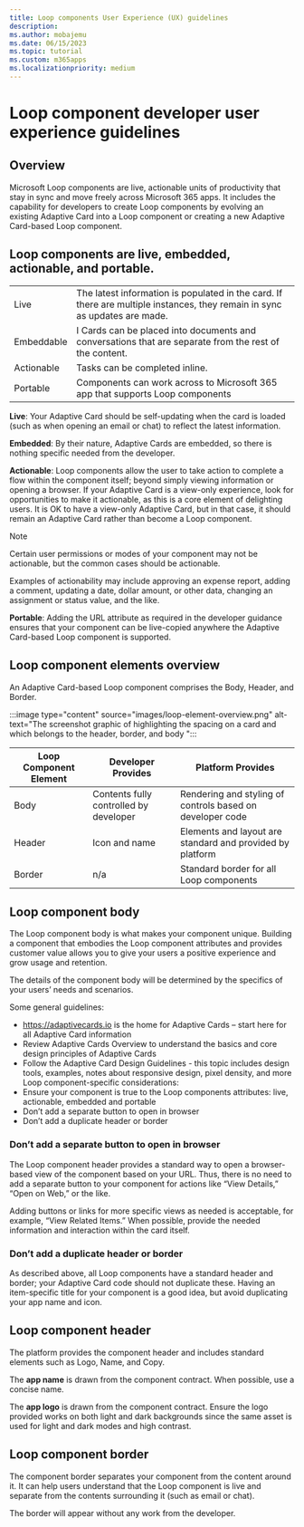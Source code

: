 ```yaml
---
title: Loop components User Experience (UX) guidelines
description:
ms.author: mobajemu
ms.date: 06/15/2023
ms.topic: tutorial
ms.custom: m365apps
ms.localizationpriority: medium
---
```


# Loop component developer user experience guidelines

## Overview

Microsoft Loop components are live, actionable units of productivity that stay in sync and move freely across Microsoft 365 apps. It includes the capability for developers to create Loop components by evolving an existing Adaptive Card into a Loop component or creating a new Adaptive Card-based Loop component.

## Loop components are live, embedded, actionable, and portable.
|||
|---|---|
|Live| The latest information is populated in the card. If there are multiple instances, they remain in sync as updates are made. |
|Embeddable |  I Cards can be placed into documents and conversations that are separate from the rest of the content. |
| Actionable | Tasks can be completed inline. |
| Portable | Components can work across to Microsoft 365 app that supports Loop components |
 
**Live**: Your Adaptive Card should be self-updating when the card is loaded (such as when opening an email or chat) to reflect the latest information.

**Embedded**: By their nature, Adaptive Cards are embedded, so there is nothing specific needed from the developer.

**Actionable**: Loop components allow the user to take action to complete a flow within the component itself; beyond simply viewing information or opening a browser. If your Adaptive Card is a view-only experience, look for opportunities to make it actionable, as this is a core element of delighting users. It is OK to have a view-only Adaptive Card, but in that case, it should remain an Adaptive Card rather than become a Loop component.

> [!NOTE]
> Certain user permissions or modes of your component may not be actionable, but the common cases should be actionable.

Examples of actionability may include approving an expense report, adding a comment, updating a date, dollar amount, or other data, changing an assignment or status value, and the like. 

**Portable**: Adding the URL attribute as required in the developer guidance ensures that your component can be live-copied anywhere the Adaptive Card-based Loop component is supported.

## Loop component elements overview

An Adaptive Card-based Loop component comprises the Body, Header, and Border.

:::image type="content" source="images/loop-element-overview.png" alt-text="The screenshot graphic of highlighting the spacing on a card and which belongs to the header, border, and body ":::


|Loop Component Element | Developer Provides | Platform Provides|
|---|---|---|
|Body| Contents fully controlled by developer |Rendering and styling of controls based on developer code|
|Header | Icon and name | Elements and layout are standard and provided by platform |
|Border | n/a | Standard border for all Loop components|

## Loop component body

The Loop component body is what makes your component unique. Building a component that embodies the Loop component attributes and provides customer value allows you to give your users a positive experience and grow usage and retention.

The details of the component body will be determined by the specifics of your users’ needs and scenarios.

Some general guidelines:
* https://adaptivecards.io is the home for Adaptive Cards – start here for all Adaptive Card information
* Review Adaptive Cards Overview to understand the basics and core design principles of Adaptive Cards
* Follow the Adaptive Card Design Guidelines - this topic includes design tools, examples, notes about 
responsive design, pixel density, and more
Loop component-specific considerations:
* Ensure your component is true to the Loop components attributes: live, actionable, embedded and 
portable
* Don’t add a separate button to open in browser
* Don’t add a duplicate header or border

### Don’t add a separate button to open in browser

The Loop component header provides a standard way to open a browser-based view of the component based on your URL. Thus, there is no need to add a separate button to your component for actions like 
“View Details,” “Open on Web,” or the like.

Adding buttons or links for more specific views as needed is acceptable, for example, “View Related Items.” When possible, provide the needed information and interaction within the card itself.

### Don’t add a duplicate header or border

As described above, all Loop components have a standard header and border; your Adaptive Card code should not duplicate these. Having an item-specific title for your component is a good idea, but avoid duplicating your app name and icon.

## Loop component header

The platform provides the component header and includes standard elements such as Logo, Name, and Copy.

The **app name** is drawn from the component contract. When possible, use a concise name.

The **app logo** is drawn from the component contract. Ensure the logo provided works on both light and dark backgrounds since the same asset is used for light and dark modes and high contrast.

## Loop component border

The component border separates your component from the content around it. It can help users understand that the Loop component is live and separate from the contents surrounding it (such as email or chat).

The border will appear without any work from the developer. 
